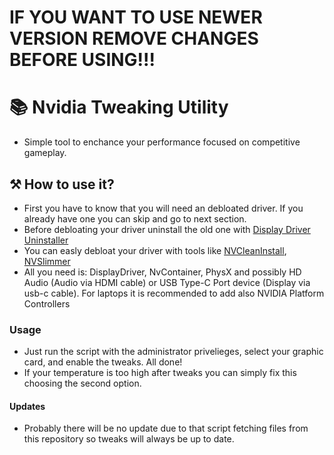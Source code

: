 # IF YOU WANT TO USE NEWER VERSION REMOVE CHANGES BEFORE USING!!!
# 📚 **Nvidia Tweaking Utility**
- Simple tool to enchance your performance focused on competitive gameplay.
## ⚒️ **How to use it?**
- First you have to know that you will need an debloated driver. If you already have one you can skip and go to next section.
- Before debloating your driver uninstall the old one with [Display Driver Uninstaller](https://www.guru3d.com/download/display-driver-uninstaller-download/)
- You can easly debloat your driver with tools like [NVCleanInstall](https://www.techpowerup.com/nvcleanstall/), [NVSlimmer](https://forums.guru3d.com/threads/nvslimmer-nvidia-driver-slimming-utility.423072/)
- All you need is: DisplayDriver, NvContainer, PhysX and possibly HD Audio (Audio via HDMI cable) or USB Type-C Port device (Display via usb-c cable). For laptops it is recommended to add also NVIDIA Platform Controllers
### **Usage**
- Just run the script with the administrator privelieges, select your graphic card, and enable the tweaks. All done!
- If your temperature is too high after tweaks you can simply fix this choosing the second option.
#### Updates
- Probably there will be no update due to that script fetching files from this repository so tweaks will always be up to date.

